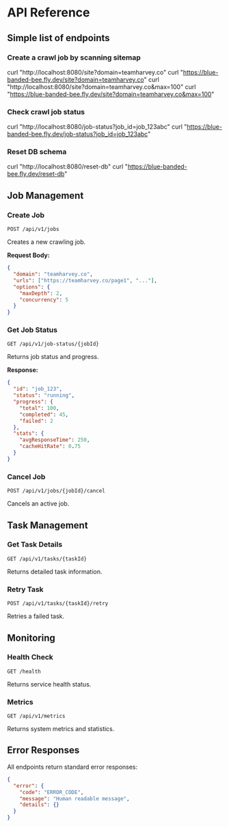 # API Reference

## Simple list of endpoints

### Create a crawl job by scanning sitemap

curl "http://localhost:8080/site?domain=teamharvey.co"
curl "https://blue-banded-bee.fly.dev/site?domain=teamharvey.co"
curl "http://localhost:8080/site?domain=teamharvey.co&max=100"
curl "https://blue-banded-bee.fly.dev/site?domain=teamharvey.co&max=100"

### Check crawl job status

curl "http://localhost:8080/job-status?job_id=job_123abc"
curl "https://blue-banded-bee.fly.dev/job-status?job_id=job_123abc"

### Reset DB schema

curl "http://localhost:8080/reset-db"
curl "https://blue-banded-bee.fly.dev/reset-db"

## Job Management

### Create Job

```http
POST /api/v1/jobs
```

Creates a new crawling job.

**Request Body:**

```json
{
  "domain": "teamharvey.co",
  "urls": ["https://teamharvey.co/page1", "..."],
  "options": {
    "maxDepth": 2,
    "concurrency": 5
  }
}
```

### Get Job Status

```http
GET /api/v1/job-status/{jobId}
```

Returns job status and progress.

**Response:**

```json
{
  "id": "job_123",
  "status": "running",
  "progress": {
    "total": 100,
    "completed": 45,
    "failed": 2
  },
  "stats": {
    "avgResponseTime": 250,
    "cacheHitRate": 0.75
  }
}
```

### Cancel Job

```http
POST /api/v1/jobs/{jobId}/cancel
```

Cancels an active job.

## Task Management

### Get Task Details

```http
GET /api/v1/tasks/{taskId}
```

Returns detailed task information.

### Retry Task

```http
POST /api/v1/tasks/{taskId}/retry
```

Retries a failed task.

## Monitoring

### Health Check

```http
GET /health
```

Returns service health status.

### Metrics

```http
GET /api/v1/metrics
```

Returns system metrics and statistics.

## Error Responses

All endpoints return standard error responses:

```json
{
  "error": {
    "code": "ERROR_CODE",
    "message": "Human readable message",
    "details": {}
  }
}
```
